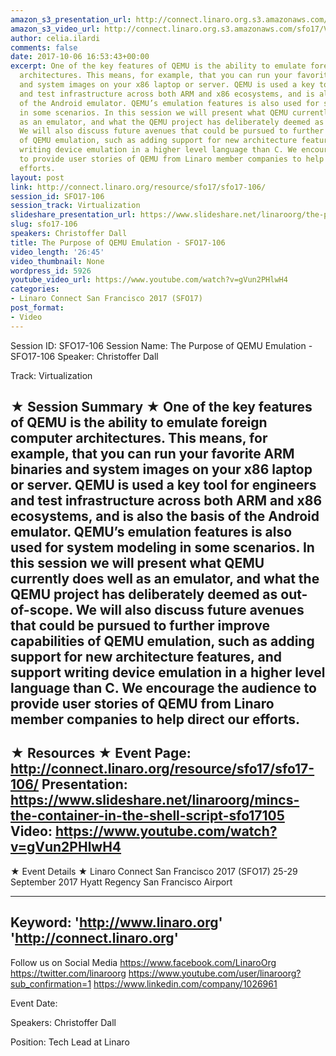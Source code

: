 ```yaml
---
amazon_s3_presentation_url: http://connect.linaro.org.s3.amazonaws.com/sfo17/Presentations/SFO17-106%20QEMU.pdf
amazon_s3_video_url: http://connect.linaro.org.s3.amazonaws.com/sfo17/Videos/SFO17-106%20The%20Purpose%20of%20QEMU%20Emulation.mp4
author: celia.ilardi
comments: false
date: 2017-10-06 16:53:43+00:00
excerpt: One of the key features of QEMU is the ability to emulate foreign computer
  architectures. This means, for example, that you can run your favorite ARM binaries
  and system images on your x86 laptop or server. QEMU is used a key tool for engineers
  and test infrastructure across both ARM and x86 ecosystems, and is also the basis
  of the Android emulator. QEMU’s emulation features is also used for system modeling
  in some scenarios. In this session we will present what QEMU currently does well
  as an emulator, and what the QEMU project has deliberately deemed as out-of-scope.
  We will also discuss future avenues that could be pursued to further improve capabilities
  of QEMU emulation, such as adding support for new architecture features, and support
  writing device emulation in a higher level language than C. We encourage the audience
  to provide user stories of QEMU from Linaro member companies to help direct our
  efforts.
layout: post
link: http://connect.linaro.org/resource/sfo17/sfo17-106/
session_id: SFO17-106
session_track: Virtualization
slideshare_presentation_url: https://www.slideshare.net/linaroorg/the-purpose-of-qemu-emulation-sfo17106
slug: sfo17-106
speakers: Christoffer Dall
title: The Purpose of QEMU Emulation - SFO17-106
video_length: '26:45'
video_thumbnail: None
wordpress_id: 5926
youtube_video_url: https://www.youtube.com/watch?v=gVun2PHlwH4
categories:
- Linaro Connect San Francisco 2017 (SFO17)
post_format:
- Video
---
```


Session ID: SFO17-106
Session Name: The Purpose of QEMU Emulation - SFO17-106
Speaker: Christoffer Dall

Track: Virtualization

★ Session Summary ★
One of the key features of QEMU is the ability to emulate foreign computer architectures. This means, for example, that you can run your favorite ARM binaries and system images on your x86 laptop or server. QEMU is used a key tool for engineers and test infrastructure across both ARM and x86 ecosystems, and is also the basis of the Android emulator. QEMU’s emulation features is also used for system modeling in some scenarios. In this session we will present what QEMU currently does well as an emulator, and what the QEMU project has deliberately deemed as out-of-scope. We will also discuss future avenues that could be pursued to further improve capabilities of QEMU emulation, such as adding support for new architecture features, and support writing device emulation in a higher level language than C. We encourage the audience to provide user stories of QEMU from Linaro member companies to help direct our efforts.
---------------------------------------------------
★ Resources ★
Event Page: http://connect.linaro.org/resource/sfo17/sfo17-106/
Presentation: https://www.slideshare.net/linaroorg/mincs-the-container-in-the-shell-script-sfo17105
Video: https://www.youtube.com/watch?v=gVun2PHlwH4
---------------------------------------------------

★ Event Details ★
Linaro Connect San Francisco 2017 (SFO17)
25-29 September 2017
Hyatt Regency San Francisco Airport

---------------------------------------------------
Keyword:
'http://www.linaro.org'
'http://connect.linaro.org'
---------------------------------------------------
Follow us on Social Media
https://www.facebook.com/LinaroOrg
https://twitter.com/linaroorg
https://www.youtube.com/user/linaroorg?sub_confirmation=1
https://www.linkedin.com/company/1026961

Event Date:

Speakers: Christoffer Dall

Position: Tech Lead at Linaro
